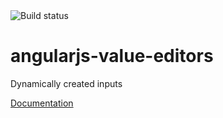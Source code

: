 <img src="https://api.travis-ci.org/DostalTomas/angularjs-value-editor.svg?branch=master" alt="Build status" title="Build status">
        
# angularjs-value-editors
Dynamically created inputs

[Documentation](https://kp-sys.github.io/angularjs-value-editor/#/api/angularjs-value-editor)
